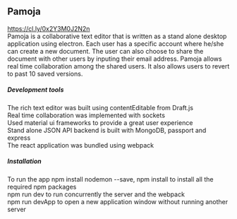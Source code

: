 ## Pamoja  
https://cl.ly/0x2Y3M0J2N2n <br/>
Pamoja is a collaborative text editor that is written as a stand alone desktop application using electron. Each user has a specific account where he/she can create a new document. The user can also choose to share the document with other users by inputing their email address. Pamoja allows real time collaboration among the shared users. It also allows users to revert to past 10 saved versions.
 
##### Development tools 
The rich text editor was built using contentEditable from Draft.js <br />
Real time collaboration was implemented with sockets <br />
Used material ui frameworks to provide a great user experience <br />
Stand alone JSON API backend is built with MongoDB, passport and express <br />
The react application was bundled using webpack <br />
##### Installation
To run the app npm install nodemon --save, npm install to install all the required npm packages  <br />
npm run dev to run  concurrently the server and the webpack <br />
npm run devApp to open a new application window without running another server <br />


